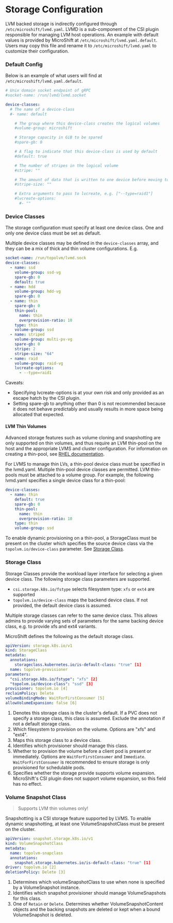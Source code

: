 # Storage Configuration

LVM backed storage is indirectly configured through `/etc/microshift/lvmd.yaml`. LVMD is a sub-component of the CSI plugin responsible for managing LVM host operations.  An example with default values is provided by MicroShift at `/etc/microshift/lvmd.yaml.default`.  Users may copy this file and rename it to `/etc/microshift/lvmd.yaml` to customize their configuration.

### Default Config

Below is an example of what users will find at `/etc/microshift/lvmd.yaml.default`.  

```yaml
# Unix domain socket endpoint of gRPC
#socket-name: /run/lvmd/lvmd.socket

device-classes:
  # The name of a device-class
  #- name: default

    # The group where this device-class creates the logical volumes
    #volume-group: microshift

    # Storage capacity in GiB to be spared
    #spare-gb: 0

    # A flag to indicate that this device-class is used by default
    #default: true

    # The number of stripes in the logical volume
    #stripe: ""

    # The amount of data that is written to one device before moving to the next device
    #stripe-size: ""

    # Extra arguments to pass to lvcreate, e.g. ["--type=raid1"]
    #lvcreate-options:
      #- ""
```

### Device Classes

The storage configuration must specify at least one device class.  One and only one device class must be set as default.

Multiple device classes may be defined in the `device-classes` array, and they can be a mix of thick and thin volume configurations. E.g.

```yaml
socket-name: /run/topolvm/lvmd.sock
device-classes:
  - name: ssd
    volume-group: ssd-vg
    spare-gb: 0
    default: true
  - name: hdd
    volume-group: hdd-vg
    spare-gb: 0
  - name: thin
    spare-gb: 0
    thin-pool:
      name: thin
      overprovision-ratio: 10
    type: thin
    volume-group: ssd
  - name: striped
    volume-group: multi-pv-vg
    spare-gb: 0
    stripe: 2
    stripe-size: "64"
  - name: raid
    volume-group: raid-vg
    lvcreate-options:
      - --type=raid1
```
Caveats:
- Specifying lvcreate-options is at your own risk and only provided as an escape hatch by the CSI plugin. 
- Setting spare-gb to anything other than 0 is not recommended because it does not behave predictably and usually results
in more space being allocated that expected.

#### LVM Thin Volumes

Advanced storage features such as volume cloning and snapshotting are only supported on thin volumes, and thus require an
LVM thin-pool on the host and the appropriate LVMS and cluster configuration.  For information on creating a thin-pool,
see [RHEL documentation](https://access.redhat.com/documentation/en-us/red_hat_enterprise_linux/9/html/configuring_and_managing_logical_volumes/creating-and-managing-thin-provisioned-volumes_configuring-and-managing-logical-volumes).

For LVMS to manage thin LVs, a thin-pool device class must be specified in the lvmd.yaml. Multiple thin-pool device classes 
are permitted. LVM thin-pools must be attached to a volume group. For example, the following lvmd.yaml specifies a single 
device class for a thin-pool:

```yaml
device-classes:
  - name: thin
    default: true
    spare-gb: 0
    thin-pool:
      name: thin
      overprovision-ratio: 10
    type: thin
    volume-group: ssd
```

To enable dynamic provisioning on a thin-pool, a StorageClass must be present on the cluster which specifies the source
device class via the `topolvm.io/device-class` parameter. See [Storage Class](#storage-class).  

### Storage Class

Storage Classes provide the workload layer interface for selecting a given device class.  The following storage class parameters are supported.

- `csi.storage.k8s.io/fstype` selects filesystem type: `xfs` or `ext4` are supported
- `topolvm.io/device-class` maps the backend device class. If not provided, the default device class is assumed.

Multiple storage classes can refer to the same device class.  This allows admins to provide varying sets of parameters for the same backing device class, e.g. to provide xfs and ext4 variants.

MicroShift defines the following as the default storage class.
```yaml
apiVersion: storage.k8s.io/v1
kind: StorageClass
metadata:
  annotations:
    storageclass.kubernetes.io/is-default-class: "true" [1]
  name: topolvm-provisioner
parameters:
  "csi.storage.k8s.io/fstype": "xfs" [2]
  "topolvm.io/device-class": "ssd" [3]
provisioner: topolvm.io [4]
reclaimPolicy: Delete
volumeBindingMode: WaitForFirstConsumer [5]
allowVolumeExpansion: false [6]
```

1. Denotes this storage class is the cluster's default.  If a PVC does not specify a storage class, this class is assumed. Exclude the annotation if not a default storage class.
2. Which filesystem to provision on the volume. Options are "xfs" and "ext4".
3. Maps this storage class to a device class.
4. Identifies which provisioner should manage this class.
5. Whether to provision the volume before a client pod is present or immediately.  Options are `WaitForFirstConsumer` and `Immediate`. `WaitForFirstConsumer` is recommended to ensure storage is only provisioned for schedulable pods.
6. Specifies whether the storage provide supports volume expansion.  MicroShift's CSI plugin does not support volume expansion, so this field has no effect.

### Volume Snapshot Class

> Supports LVM thin volumes only!

Snapshotting is a CSI storage feature supported by LVMS.  To enable dynamic snapshotting, at least one VolumeSnapshotClass
must be present on the cluster.

```yaml
apiVersion: snapshot.storage.k8s.io/v1
kind: VolumeSnapshotClass
metadata:
  name: topolvm-snapclass
  annotations:
    snapshot.storage.kubernetes.io/is-default-class: "true" [1]
driver: topolvm.io [2]
deletionPolicy: Delete [3]
```

1. Determines which volumeSnapshotClass to use when none is specified by a VolumeSnapshot instance.
2. Identifies which snapshot provisioner should manage VolumeSnapshots for this class.
3. One of `Retain` or `Delete`. Determines whether VolumeSnapshotContent objects and the backing snapshots are deleted or
kept when a bound VolumeSnapshot is deleted.
